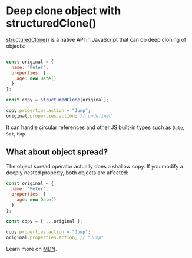 # Deep clone object with structuredClone()

[structuredClone()](https://developer.mozilla.org/en-US/docs/Web/API/structuredClone) is a native API in JavaScript that can do deep cloning of objects:

```js

const original = {
  name: "Peter",
  properties: {
    age: new Date()
  }
};

const copy = structuredClone(original);

copy.properties.action = "Jump";
original.properties.action; // undefined
```

It can handle circular references and other JS built-in types such as `Date`, `Set`, `Map`.

## What about object spread?

The object spread operator actually does a shallow copy. If you modify a deeply nested property, both objects are affected:

```js
const original = {
  name: "Peter",
  properties: {
    age: new Date()
  }
};

const copy = { ...original };

copy.properties.action = "Jump";
original.properties.action; // "Jump"
```

Learn more on [MDN](https://developer.mozilla.org/en-US/docs/Web/API/structuredClone).
